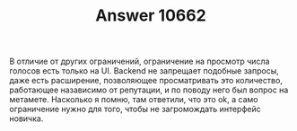 ﻿---
title: "Answer 10662"
se.owner.user_id: 178988
se.owner.display_name: "Qwertiy"
se.owner.link: "https://ru.meta.stackoverflow.com/users/178988/qwertiy"
se.answer_id: 10662
se.question_id: 10659
se.post_type: answer
se.score: 4
se.is_accepted: False
---
<p>В отличие от других ограничений, ограничение на просмотр числа голосов есть только на UI. Backend не запрещает подобные запросы, даже есть расширение, позволяющее просматривать это количество, работающее назависимо от репутации, и по поводу него был вопрос на метамете. Насколько я помню, там ответили, что это ok, а само ограничение нужно для того, чтобы не загромождать интерфейс новичка.</p>
